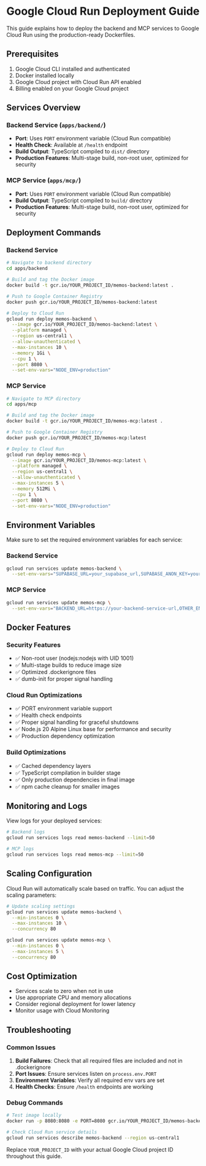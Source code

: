 # Google Cloud Run Deployment Guide

This guide explains how to deploy the backend and MCP services to Google Cloud Run using the production-ready Dockerfiles.

## Prerequisites

1. Google Cloud CLI installed and authenticated
2. Docker installed locally
3. Google Cloud project with Cloud Run API enabled
4. Billing enabled on your Google Cloud project

## Services Overview

### Backend Service (`apps/backend/`)

- **Port**: Uses `PORT` environment variable (Cloud Run compatible)
- **Health Check**: Available at `/health` endpoint
- **Build Output**: TypeScript compiled to `dist/` directory
- **Production Features**: Multi-stage build, non-root user, optimized for security

### MCP Service (`apps/mcp/`)

- **Port**: Uses `PORT` environment variable (Cloud Run compatible)
- **Build Output**: TypeScript compiled to `build/` directory
- **Production Features**: Multi-stage build, non-root user, optimized for security

## Deployment Commands

### Backend Service

```bash
# Navigate to backend directory
cd apps/backend

# Build and tag the Docker image
docker build -t gcr.io/YOUR_PROJECT_ID/memos-backend:latest .

# Push to Google Container Registry
docker push gcr.io/YOUR_PROJECT_ID/memos-backend:latest

# Deploy to Cloud Run
gcloud run deploy memos-backend \
  --image gcr.io/YOUR_PROJECT_ID/memos-backend:latest \
  --platform managed \
  --region us-central1 \
  --allow-unauthenticated \
  --max-instances 10 \
  --memory 1Gi \
  --cpu 1 \
  --port 8080 \
  --set-env-vars="NODE_ENV=production"
```

### MCP Service

```bash
# Navigate to MCP directory
cd apps/mcp

# Build and tag the Docker image
docker build -t gcr.io/YOUR_PROJECT_ID/memos-mcp:latest .

# Push to Google Container Registry
docker push gcr.io/YOUR_PROJECT_ID/memos-mcp:latest

# Deploy to Cloud Run
gcloud run deploy memos-mcp \
  --image gcr.io/YOUR_PROJECT_ID/memos-mcp:latest \
  --platform managed \
  --region us-central1 \
  --allow-unauthenticated \
  --max-instances 5 \
  --memory 512Mi \
  --cpu 1 \
  --port 8080 \
  --set-env-vars="NODE_ENV=production"
```

## Environment Variables

Make sure to set the required environment variables for each service:

### Backend Service

```bash
gcloud run services update memos-backend \
  --set-env-vars="SUPABASE_URL=your_supabase_url,SUPABASE_ANON_KEY=your_anon_key,SUPABASE_SERVICE_ROLE_KEY=your_service_key,GEMINI_API_KEY=your_gemini_key"
```

### MCP Service

```bash
gcloud run services update memos-mcp \
  --set-env-vars="BACKEND_URL=https://your-backend-service-url,OTHER_ENV_VARS=values"
```

## Docker Features

### Security Features

- ✅ Non-root user (nodejs:nodejs with UID 1001)
- ✅ Multi-stage builds to reduce image size
- ✅ Optimized .dockerignore files
- ✅ dumb-init for proper signal handling

### Cloud Run Optimizations

- ✅ PORT environment variable support
- ✅ Health check endpoints
- ✅ Proper signal handling for graceful shutdowns
- ✅ Node.js 20 Alpine Linux base for performance and security
- ✅ Production dependency optimization

### Build Optimizations

- ✅ Cached dependency layers
- ✅ TypeScript compilation in builder stage
- ✅ Only production dependencies in final image
- ✅ npm cache cleanup for smaller images

## Monitoring and Logs

View logs for your deployed services:

```bash
# Backend logs
gcloud run services logs read memos-backend --limit=50

# MCP logs
gcloud run services logs read memos-mcp --limit=50
```

## Scaling Configuration

Cloud Run will automatically scale based on traffic. You can adjust the scaling parameters:

```bash
# Update scaling settings
gcloud run services update memos-backend \
  --min-instances 0 \
  --max-instances 10 \
  --concurrency 80

gcloud run services update memos-mcp \
  --min-instances 0 \
  --max-instances 5 \
  --concurrency 80
```

## Cost Optimization

- Services scale to zero when not in use
- Use appropriate CPU and memory allocations
- Consider regional deployment for lower latency
- Monitor usage with Cloud Monitoring

## Troubleshooting

### Common Issues

1. **Build Failures**: Check that all required files are included and not in .dockerignore
2. **Port Issues**: Ensure services listen on `process.env.PORT`
3. **Environment Variables**: Verify all required env vars are set
4. **Health Checks**: Ensure `/health` endpoints are working

### Debug Commands

```bash
# Test image locally
docker run -p 8080:8080 -e PORT=8080 gcr.io/YOUR_PROJECT_ID/memos-backend:latest

# Check Cloud Run service details
gcloud run services describe memos-backend --region us-central1
```

Replace `YOUR_PROJECT_ID` with your actual Google Cloud project ID throughout this guide.
